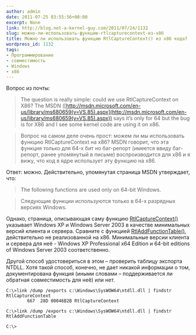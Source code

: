 ```yaml
---
author: admin
date: 2011-07-25 03:55:56+00:00
excerpt: None
link: http://blog.not-a-kernel-guy.com/2011/07/24/1132
slug: можно-ли-использовать-функцию-rtlcapturecontext-из-x86
title: Можно ли использовать функцию RtlCaptureContext() из x86 кода?
wordpress_id: 1132
tags:
- Программирование
- совместимость
- Windows
- x86
---
```


Вопрос из почты:

> The question is really simple: could we use RtlCaptureContext on X86? The MSDN ([http://msdn.microsoft.com/en-us/library/ms680659(v=VS.85).aspx](http://msdn.microsoft.com/en-us/library/ms680659(v=VS.85).aspx)) says it’s only for 64 but the bug is for X86 and I see some kernel code are using it on x86.

> Вопрос на самом деле очень прост: можем ли мы использовать функцию RtlCaptureContext на x86? MSDN говорит, что эта функция только для 64-х бит но баг-репорт (имеется ввиду баг-репорт, ранее упомянутый в письме) воспроизводится для x86 и я вижу, что код в ядре использует эту функцию на x86.

Ответ: можно. Действительно, упомянутая страница MSDN утверждает, что:

> The following functions are used only on 64-bit Windows.

> Следующие функции используются только в 64-х разрядных версиях Windows.

Однако, страница, описывающая саму функцию [RtlCaptureContext()](http://msdn.microsoft.com/en-us/library/ms680591(v=VS.85).aspx) указывает Windows XP и Windows Server 2003  в качестве минимальных версий клиента и сервера. Сравните с функцией [RtlAddFunctionTable()](http://msdn.microsoft.com/en-us/library/ms680588(v=VS.85).aspx), действительно не реализованной на x86. Минимальные версии клиента и сервера для неё - Windows XP Professional x64 Edition и 64-bit editions of Windows Server 2003 соответственно.

Другой способ удостовериться в этом – проверить таблицу экспорта NTDLL. Хотя такой способ, конечно, не дает никакой информации о том, документирована функция (иными словами – поддерживается ли обратная совместимость для неё) или нет.

```no-highlight
C:\>link /dump /exports c:\Windows\SysWOW64\ntdll.dll | findstr RtlCaptureContext
        667  28D 00046B2B RtlCaptureContext

C:\>link /dump /exports c:\Windows\SysWOW64\ntdll.dll | findstr RtlAddFunctionTable

C:\>
```
